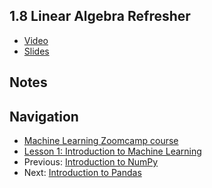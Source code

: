 ## 1.8 Linear Algebra Refresher

* [Video](https://drive.google.com/file/d/1-Won-trdaIks0yszx2WuEh_-Ki5TY9y9/view)
* [Slides](https://www.slideshare.net/AlexeyGrigorev/ml-zoomcamp-18-linear-algebra-refresher)


## Notes


## Navigation

* [Machine Learning Zoomcamp course](../)
* [Lesson 1: Introduction to Machine Learning](./)
* Previous: [Introduction to NumPy](07-numpy.md)
* Next: [Introduction to Pandas](09-pandas.md)